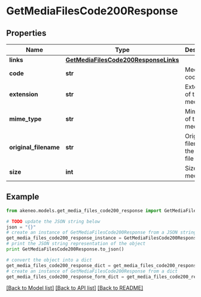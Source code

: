 # GetMediaFilesCode200Response


## Properties
Name | Type | Description | Notes
------------ | ------------- | ------------- | -------------
**links** | [**GetMediaFilesCode200ResponseLinks**](GetMediaFilesCode200ResponseLinks.md) |  | [optional] 
**code** | **str** | Media file code | [optional] 
**extension** | **str** | Extension of the media file | [optional] 
**mime_type** | **str** | Mime type of the media file | [optional] 
**original_filename** | **str** | Original filename of the media file | [optional] 
**size** | **int** | Size of the media file | [optional] 

## Example

```python
from akeneo.models.get_media_files_code200_response import GetMediaFilesCode200Response

# TODO update the JSON string below
json = "{}"
# create an instance of GetMediaFilesCode200Response from a JSON string
get_media_files_code200_response_instance = GetMediaFilesCode200Response.from_json(json)
# print the JSON string representation of the object
print GetMediaFilesCode200Response.to_json()

# convert the object into a dict
get_media_files_code200_response_dict = get_media_files_code200_response_instance.to_dict()
# create an instance of GetMediaFilesCode200Response from a dict
get_media_files_code200_response_form_dict = get_media_files_code200_response.from_dict(get_media_files_code200_response_dict)
```
[[Back to Model list]](../README.md#documentation-for-models) [[Back to API list]](../README.md#documentation-for-api-endpoints) [[Back to README]](../README.md)


